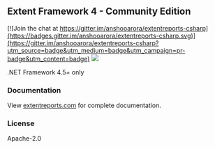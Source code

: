 ## Extent Framework 4 - Community Edition

[![Join the chat at https://gitter.im/anshooarora/extentreports-csharp](https://badges.gitter.im/anshooarora/extentreports-csharp.svg)](https://gitter.im/anshooarora/extentreports-csharp?utm_source=badge&utm_medium=badge&utm_campaign=pr-badge&utm_content=badge)
![](https://img.shields.io/github/license/extent-framework/extentreports-csharp.svg?style=plastic)

.NET Framework 4.5+ only

### Documentation

View [extentreports.com](http://extentreports.com/docs/versions/4/net/) for complete documentation.

### License

Apache-2.0